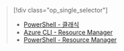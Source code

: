 > [!div class="op_single_selector"]
> - [PowerShell - 클래식](../articles/dns/dns-reverse-dns-record-operations-classic-ps.md)
> - [Azure CLI - Resource Manager](../articles/dns/dns-reverse-dns-record-operations-cli.md)
> - [PowerShell - Resource Manager](../articles/dns/dns-reverse-dns-record-operations-ps.md)


<!--HONumber=Nov16_HO3-->


